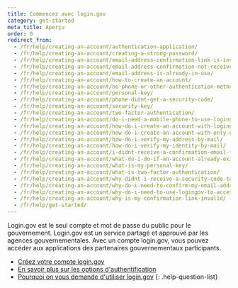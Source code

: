 ```yaml
---
title: Commencez avec login.gov
category: get-started
meta_title: Aperçu
order: 0
redirect_from:
  - /fr/help/creating-an-account/authentication-application/
  - /fr/help/creating-an-account/creating-a-strong-password/
  - /fr/help/creating-an-account/email-address-confirmation-link-is-invalid/
  - /fr/help/creating-an-account/email-address-confirmation-not-received/
  - /fr/help/creating-an-account/email-address-is-already-in-use/
  - /fr/help/creating-an-account/how-to-create-an-account/
  - /fr/help/creating-an-account/no-phone-or-other-authentication-method/
  - /fr/help/creating-an-account/personal-key/
  - /fr/help/creating-an-account/phone-didnt-get-a-security-code/
  - /fr/help/creating-an-account/security-key/
  - /fr/help/creating-an-account/two-factor-authentication/
  - /fr/help/creating-an-account/do-i-need-a-mobile-phone-to-use-logingov/
  - /fr/help/creating-an-account/how-do-i-create-an-account-with-logingov/
  - /fr/help/creating-an-account/how-do-i-create-an-account-with-only-one-two-factor-authenticator/
  - /fr/help/creating-an-account/how-do-i-verify-my-address-by-mail/
  - /fr/help/creating-an-account/how-do-i-verify-my-identity-by-mail/
  - /fr/help/creating-an-account/i-didnt-receive-a-confirmation-email-from-logingov/
  - /fr/help/creating-an-account/what-do-i-do-if-an-account-already-exists-under-my-email-address/
  - /fr/help/creating-an-account/what-is-my-personal-key/
  - /fr/help/creating-an-account/what-is-two-factor-authentication/
  - /fr/help/creating-an-account/why-didnt-i-receive-a-security-code-to-confirm-my-phone/
  - /fr/help/creating-an-account/why-do-i-need-to-confirm-my-email-address-and-my-phone-number/
  - /fr/help/creating-an-account/why-do-i-need-to-use-logingov-to-access-government-services-online/
  - /fr/help/creating-an-account/why-is-my-confirmation-link-invalid/
  - /fr/help/get-started/
---
```

Login.gov est le seul compte et mot de passe du public pour le gouvernement. Login.gov est un service partagé et approuvé par les agences gouvernementales. Avec un compte login.gov, vous pouvez accéder aux applications des partenaires gouvernementaux participants.

* [Créez votre compte login.gov](/fr/help/get-started/create-your-account/)
* [En savoir plus sur les options d'authentification](/fr/help/get-started/authentication-options/)
* [Pourquoi on vous demande d'utiliser login.gov](/fr/what-is-login)
  {: .help-question-list}
